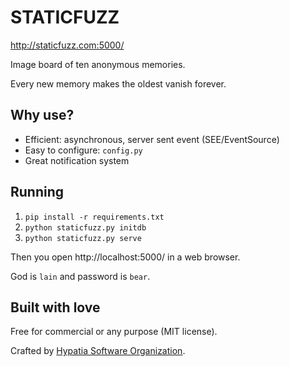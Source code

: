 # STATICFUZZ

http://staticfuzz.com:5000/

Image board of ten anonymous memories.

Every new memory makes the oldest vanish forever.

## Why use?

  * Efficient: asynchronous, server sent event (SEE/EventSource)
  * Easy to configure: `config.py`
  * Great notification system

## Running

  1. `pip install -r requirements.txt`
  2. `python staticfuzz.py initdb`
  2. `python staticfuzz.py serve`

Then you open http://localhost:5000/ in a web browser.

God is `lain` and password is `bear`.

## Built with love

Free for commercial or any purpose (MIT license).

Crafted by [Hypatia Software Organization](http://hypatia.software/).
